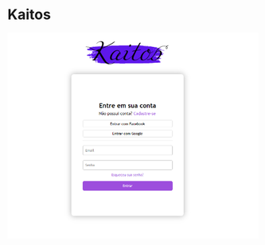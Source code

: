 # Kaitos

![Kaitos Login](https://github.com/NocDevX/Kaitos/blob/beta/showcase_img/kaitos_login.png)
